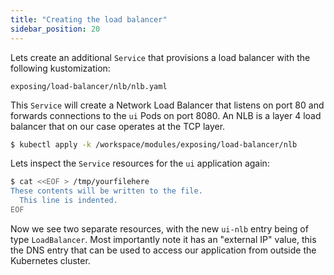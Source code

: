 ```yaml
---
title: "Creating the load balancer"
sidebar_position: 20
---
```


Lets create an additional `Service` that provisions a load balancer with the following kustomization:

```file
exposing/load-balancer/nlb/nlb.yaml
```

This `Service` will create a Network Load Balancer that listens on port 80 and forwards connections to the `ui` Pods on port 8080. An NLB is a layer 4 load balancer that on our case operates at the TCP layer.

```bash timeout=180 hook=add-lb hookTimeout=430
$ kubectl apply -k /workspace/modules/exposing/load-balancer/nlb
```

Lets inspect the `Service` resources for the `ui` application again:

```bash
$ cat <<EOF > /tmp/yourfilehere
These contents will be written to the file.
  This line is indented.
EOF
```

Now we see two separate resources, with the new `ui-nlb` entry being of type `LoadBalancer`. Most importantly note it has an "external IP" value, this the DNS entry that can be used to access our application from outside the Kubernetes cluster.